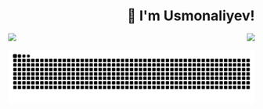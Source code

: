 <div height="50%">
	<h1 align="right">🫡 I'm Usmonaliyev!</h1>
</div>

<div>
	<img align="left" width="50%" src="https://i.giphy.com/rY93u9tQbybks.webp" />	
	<p align="right">
		<img src="https://skillicons.dev/icons?i=vim,javascript,php,laravel,postgres,redis,python," />
	</p>
</div>


<div align="center">
	<img src="https://raw.githubusercontent.com/usmonaliyev99/usmonaliyev99/output/snake.svg" alt="Snake animation" />
</div>
